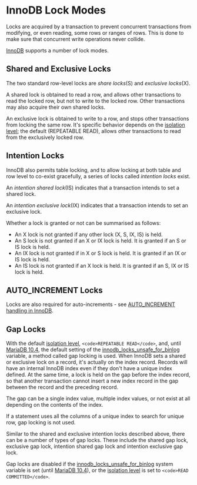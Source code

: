 
# InnoDB Lock Modes

Locks are acquired by a transaction to prevent concurrent transactions from modifying, or even reading, some rows or ranges of rows. This is done to make sure that concurrent write operations never collide.


[InnoDB](../../../../general-resources/learning-and-training/training-and-tutorials/advanced-mariadb-articles/development-articles/quality/innodb-upgrade-tests/README.md) supports a number of lock modes.


## Shared and Exclusive Locks


The two standard row-level locks are *share locks*(S) and *exclusive locks*(X).


A shared lock is obtained to read a row, and allows other transactions to read the locked row, but not to write to the locked row. Other transactions may also acquire their own shared locks.


An exclusive lock is obtained to write to a row, and stops other transactions from locking the same row. It's specific behavior depends on the [isolation level](../../sql-statements-and-structure/sql-statements/transactions/set-transaction.md); the default (REPEATABLE READ), allows other transactions to read from the exclusively locked row.


## Intention Locks


InnoDB also permits table locking, and to allow locking at both table and row level to co-exist gracefully, a series of locks called *intention locks* exist.


An *intention shared lock*(IS) indicates that a transaction intends to set a shared lock.


An *intention exclusive lock*(IX) indicates that a transaction intends to set an exclusive lock.


Whether a lock is granted or not can be summarised as follows:


* An X lock is not granted if any other lock (X, S, IX, IS) is held.
* An S lock is not granted if an X or IX lock is held. It is granted if an S or IS lock is held.
* An IX lock is not granted if in X or S lock is held. It is granted if an IX or IS lock is held.
* An IS lock is not granted if an X lock is held. It is granted if an S, IX or IS lock is held.


## AUTO_INCREMENT Locks


Locks are also required for auto-increments - see [AUTO_INCREMENT handling in InnoDB](auto_increment-handling-in-innodb.md).


## Gap Locks


With the default [isolation level](../../sql-statements-and-structure/sql-statements/transactions/set-transaction.md), `<code>REPEATABLE READ</code>`, and, until [MariaDB 10.4](../../../../release-notes/mariadb-community-server/what-is-mariadb-104.md), the default setting of the [innodb_locks_unsafe_for_binlog](innodb-system-variables.md#innodb_locks_unsafe_for_binlog) variable, a method called gap locking is used. When InnoDB sets a shared or exclusive lock on a record, it's actually on the index record. Records will have an internal InnoDB index even if they don't have a unique index defined. At the same time, a lock is held on the gap before the index record, so that another transaction cannot insert a new index record in the gap between the record and the preceding record.


The gap can be a single index value, multiple index values, or not exist at all depending on the contents of the index.


If a statement uses all the columns of a unique index to search for unique row, gap locking is not used.


Similar to the shared and exclusive intention locks described above, there can be a number of types of gap locks. These include the shared gap lock, exclusive gap lock, intention shared gap lock and intention exclusive gap lock.


Gap locks are disabled if the [innodb_locks_unsafe_for_binlog](innodb-system-variables.md#innodb_locks_unsafe_for_binlog) system variable is set (until [MariaDB 10.4](../../../../release-notes/mariadb-community-server/what-is-mariadb-104.md)), or the [isolation level](../../sql-statements-and-structure/sql-statements/transactions/set-transaction.md) is set to `<code>READ COMMITTED</code>`.

